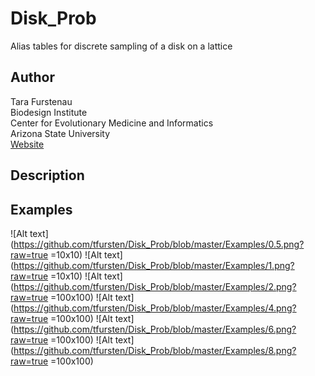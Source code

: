Disk_Prob
=========
Alias tables for discrete sampling of a disk on a lattice

Author
------
Tara Furstenau  
Biodesign Institute  
Center for Evolutionary Medicine and Informatics  
Arizona State University  
[Website](http://tfursten.github.io)


Description
-----------


Examples
--------
![Alt text](https://github.com/tfursten/Disk_Prob/blob/master/Examples/0.5.png?raw=true =10x10)
![Alt text](https://github.com/tfursten/Disk_Prob/blob/master/Examples/1.png?raw=true =10x10)
![Alt text](https://github.com/tfursten/Disk_Prob/blob/master/Examples/2.png?raw=true =100x100)
![Alt text](https://github.com/tfursten/Disk_Prob/blob/master/Examples/4.png?raw=true =100x100)
![Alt text](https://github.com/tfursten/Disk_Prob/blob/master/Examples/6.png?raw=true =100x100)
![Alt text](https://github.com/tfursten/Disk_Prob/blob/master/Examples/8.png?raw=true =100x100)

